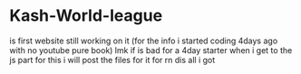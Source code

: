 # Kash-World-league
is first website still working on it (for the info i started coding 4days ago with no youtube pure book) lmk if is bad for a 4day starter
when i get to the js part for this i will post the files for it for rn dis all i got 
